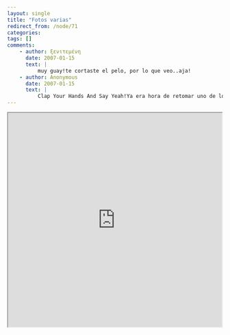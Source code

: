 ```yaml
---
layout: single
title: "Fotos varias"
redirect_from: /node/71
categories:
tags: []
comments: 
    - author: ξενιτεμένη
      date: 2007-01-15
      text: |
          muy guay!te cortaste el pelo, por lo que veo..aja!  
    - author: Anonymous
      date: 2007-01-15
      text: |
          Clap Your Hands And Say Yeah!Ya era hora de retomar uno de los Blogs menos seguidos del cyberspacio, junto con el del profesor de autoescuela de Farruquito. Aun así, para la nueva temporada te aconsejo introduzcas contenidos más animados y didácticos (Fotos de la rubia as God brought her in the world, videos porno caseros...).Además, se echa de menos un link a la interesantísima página musical de uno de tus colegas en el exilio que, aunque parezca imposible, es un espacio menos visitado que este.En fin... que todo quede en familia.See you soon.Best wishes and ass kisses.  
---
```

<iframe src="http://www.flickr.com/slideShow/index.gne?nsid=73469197@N00&amp;set_id=72157594491970055&amp;frameBorder=0" align="middle" height="500" scrolling="no" width="500"></iframe>
